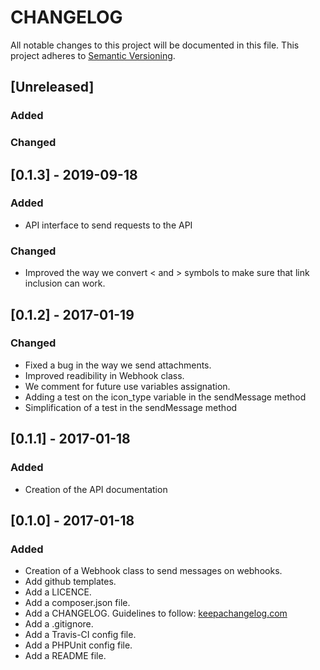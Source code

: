 CHANGELOG
=========

All notable changes to this project will be documented in this file.
This project adheres to [Semantic Versioning](http://semver.org/).

[Unreleased]
------------

### Added

### Changed

[0.1.3] - 2019-09-18
--------------------

### Added

- API interface to send requests to the API

### Changed

- Improved the way we convert < and > symbols to make sure that link inclusion can work.

[0.1.2] - 2017-01-19
--------------------

### Changed

- Fixed a bug in the way we send attachments.
- Improved readibility in Webhook class.
- We comment for future use variables assignation.
- Adding a test on the icon_type variable in the sendMessage method
- Simplification of a test in the sendMessage method

[0.1.1] - 2017-01-18
--------------------

### Added

- Creation of the API documentation

[0.1.0] - 2017-01-18
--------------------

### Added

- Creation of a Webhook class to send messages on webhooks.
- Add github templates.
- Add a LICENCE.
- Add a composer.json file.
- Add a CHANGELOG. Guidelines to follow: [keepachangelog.com](http://keepachangelog.com/)
- Add a .gitignore.
- Add a Travis-CI config file.
- Add a PHPUnit config file.
- Add a README file.

